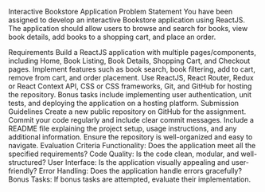 Interactive Bookstore Application
Problem Statement
You have been assigned to develop an interactive Bookstore application using ReactJS. The application should allow users to browse and search for books, view book details, add books to a shopping cart, and place an order.

Requirements
Build a ReactJS application with multiple pages/components, including Home, Book Listing, Book Details, Shopping Cart, and Checkout pages.
Implement features such as book search, book filtering, add to cart, remove from cart, and order placement.
Use ReactJS, React Router, Redux or React Context API, CSS or CSS frameworks, Git, and GitHub for hosting the repository.
Bonus tasks include implementing user authentication, unit tests, and deploying the application on a hosting platform.
Submission Guidelines
Create a new public repository on GitHub for the assignment.
Commit your code regularly and include clear commit messages.
Include a README file explaining the project setup, usage instructions, and any additional information.
Ensure the repository is well-organized and easy to navigate.
Evaluation Criteria
Functionality: Does the application meet all the specified requirements?
Code Quality: Is the code clean, modular, and well-structured?
User Interface: Is the application visually appealing and user-friendly?
Error Handling: Does the application handle errors gracefully?
Bonus Tasks: If bonus tasks are attempted, evaluate their implementation.

